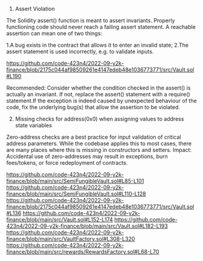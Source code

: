 1. Assert Violation

The Solidity assert() function is meant to assert invariants. Properly functioning code should never reach a failing assert statement. A reachable assertion can mean one of two things:

1.A bug exists in the contract that allows it to enter an invalid state;
2.The assert statement is used incorrectly, e.g. to validate inputs.

https://github.com/code-423n4/2022-09-y2k-finance/blob/2175c044af98509261e4147edeb48e1036773771/src/Vault.sol#L190

Recommended:
Consider whether the condition checked in the assert() is actually an invariant. If not, replace the assert() statement with a require() statement.If the exception is indeed caused by unexpected behaviour of the code, fix the underlying bug(s) that allow the assertion to be violated.

2. Missing checks for address(0x0) when assigning values to address state variables

Zero-address checks are a best practice for input validation of critical address parameters. While the codebase applies this to most cases, there are many places where this is missing in constructors and setters.
Impact: Accidental use of zero-addresses may result in exceptions, burn fees/tokens, or force redeployment of contracts.

https://github.com/code-423n4/2022-09-y2k-finance/blob/main/src/SemiFungibleVault.sol#L85-L101
https://github.com/code-423n4/2022-09-y2k-finance/blob/main/src/SemiFungibleVault.sol#L110-L128
https://github.com/code-423n4/2022-09-y2k-finance/blob/2175c044af98509261e4147edeb48e1036773771/src/Vault.sol#L136
https://github.com/code-423n4/2022-09-y2k-finance/blob/main/src/Vault.sol#L152-L174
https://github.com/code-423n4/2022-09-y2k-finance/blob/main/src/Vault.sol#L182-L193
https://github.com/code-423n4/2022-09-y2k-finance/blob/main/src/VaultFactory.sol#L308-L320
https://github.com/code-423n4/2022-09-y2k-finance/blob/main/src/rewards/RewardsFactory.sol#L68-L70

